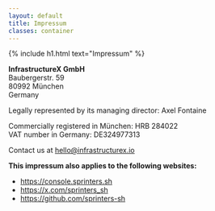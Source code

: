 ```yaml
---
layout: default
title: Impressum
classes: container
---
```

{% include h1.html text="Impressum" %}

**InfrastructureX GmbH**<br>
Baubergerstr. 59<br>
80992 München<br>
Germany

Legally represented by its managing director: Axel Fontaine

Commercially registered in München: HRB 284022<br>
VAT number in Germany: DE324977313

Contact us at hello@infrastructurex.io

**This impressum also applies to the following websites:**
- https://console.sprinters.sh
- https://x.com/sprinters_sh
- https://github.com/sprinters-sh
